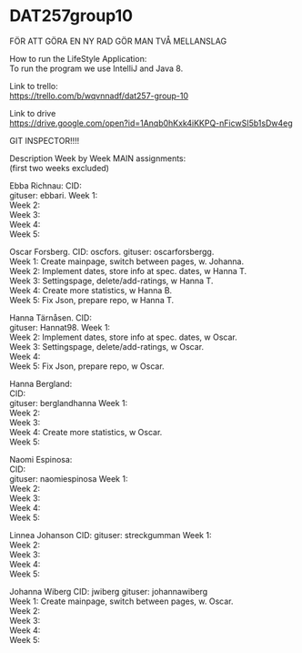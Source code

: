 # DAT257group10

FÖR ATT GÖRA EN NY RAD GÖR MAN TVÅ MELLANSLAG

How to run the LifeStyle Application:  
To run the program we use IntelliJ and Java 8.
  
Link to trello:  
https://trello.com/b/wqvnnadf/dat257-group-10  
  
Link to drive  
https://drive.google.com/open?id=1Anqb0hKxk4iKKPQ-nFicwSI5b1sDw4eg  
  
GIT INSPECTOR!!!!  
  
Description Week by Week MAIN assignments:  
(first two weeks excluded)  
  
Ebba Richnau: 
CID:  
gituser: ebbari. 
Week 1:   
Week 2:  
Week 3:  
Week 4:  
Week 5:  
  
Oscar Forsberg. 
CID: oscfors. 
gituser: oscarforsbergg.  
Week 1: Create mainpage, switch between pages, w. Johanna.  
Week 2: Implement dates, store info at spec. dates, w Hanna T.  
Week 3: Settingspage, delete/add-ratings, w Hanna T.  
Week 4: Create more statistics, w Hanna B.  
Week 5: Fix Json, prepare repo, w Hanna T.  
  
Hanna Tärnåsen. 
CID:  
gituser: Hannat98. 
Week 1:  
Week 2: Implement dates, store info at spec. dates, w Oscar.  
Week 3: Settingspage, delete/add-ratings, w Oscar.  
Week 4:  
Week 5: Fix Json, prepare repo, w Oscar.  
  
Hanna Bergland:  
CID:  
gituser: berglandhanna
Week 1:  
Week 2:  
Week 3:  
Week 4: Create more statistics, w Oscar.  
Week 5:  
  
Naomi Espinosa:  
CID:  
gituser: naomiespinosa
Week 1:  
Week 2:  
Week 3:  
Week 4:  
Week 5:  
  
Linnea Johanson
CID:
gituser: streckgumman
Week 1:  
Week 2:  
Week 3:  
Week 4:  
Week 5:  
  
Johanna Wiberg
CID: jwiberg
gituser: johannawiberg  
Week 1: Create mainpage, switch between pages, w. Oscar.  
Week 2:  
Week 3:  
Week 4:  
Week 5:  
  
